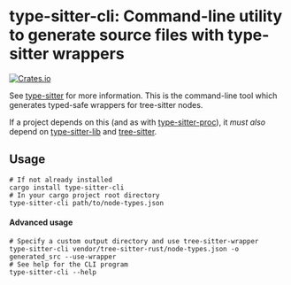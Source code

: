 # type-sitter-cli: Command-line utility to generate source files with type-sitter wrappers

[![Crates.io](https://img.shields.io/crates/v/type-sitter-cli.svg)](https://crates.io/crates/type-sitter-cli)

See [type-sitter](https://github.com/Jakobeha/type-sitter#readme) for more information. This is the command-line tool which generates typed-safe wrappers for tree-sitter nodes.

If a project depends on this (and as with [type-sitter-proc](https://crates.io/crates/type-sitter-proc)), it *must also* depend on [type-sitter-lib](https://crates.io/crates/type-sitter-lib) and [tree-sitter](https://crates.io/crates/tree-sitter).

## Usage

```shell
# If not already installed
cargo install type-sitter-cli
# In your cargo project root directory
type-sitter-cli path/to/node-types.json
```

#### Advanced usage

```shell
# Specify a custom output directory and use tree-sitter-wrapper
type-sitter-cli vendor/tree-sitter-rust/node-types.json -o generated_src --use-wrapper
# See help for the CLI program
type-sitter-cli --help
```